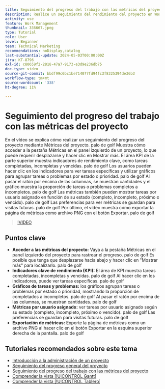 ```yaml
---
title: Seguimiento del progreso del trabajo con las métricas del proyecto
description: Realice un seguimiento del rendimiento del proyecto en Workfront mediante la pestaña Métricas para acceder a los indicadores clave de rendimiento (KPI), los gráficos de tareas y problemas, las métricas por usuario asignado y las opciones de exportación para una monitorización eficaz del progreso.
activity: use
feature: Work Management
thumbnail: 336667.jpeg
type: Tutorial
role: User
level: Beginner
team: Technical Marketing
recommendations: noDisplay,catalog
last-substantial-update: 2024-05-03T00:00:00Z
jira: KT-8796
exl-id: c80659f2-2818-47a7-9173-e3d9e236db75
doc-type: video
source-git-commit: bbdf99c6bc1be714077fd94fc3f8325394de36b3
workflow-type: tm+mt
source-wordcount: '338'
ht-degree: 11%

---
```


# Seguimiento del progreso del trabajo con las métricas del proyecto

En el vídeo se explica cómo realizar un seguimiento del progreso del proyecto mediante Métricas del proyecto. palo de golf Muestra cómo acceder a la pestaña Métricas en el panel izquierdo de un proyecto, lo que puede requerir desplazarse y hacer clic en Mostrar más. El área KPI de la parte superior muestra indicadores de rendimiento clave, como tareas completadas, incompletas y vencidas. palo de golf Los usuarios pueden hacer clic en los indicadores para ver tareas específicas y utilizar gráficos para agrupar tareas o problemas por estado o prioridad. palo de golf Al pasar el ratón por encima de las columnas, se muestran cantidades y el gráfico muestra la proporción de tareas o problemas completos a incompletos. palo de golf Las métricas también pueden mostrar tareas por usuario asignado en función de su estado (completo, incompleto, próximo o vencido). palo de golf Las preferencias para ver métricas se guardan para visitas futuras. palo de golf Por último, el vídeo muestra cómo exportar la página de métricas como archivo PNG con el botón Exportar. palo de golf


>[!VIDEO](https://video.tv.adobe.com/v/336667/?quality=12&learn=on&enablevpops=1)

## Puntos clave

* **Acceder a las métricas del proyecto:** Vaya a la pestaña Métricas en el panel izquierdo del proyecto para rastrear el progreso. palo de golf Es posible que tenga que desplazarse hacia abajo y hacer clic en &quot;Mostrar más&quot; para localizarlo. palo de golf
* **Indicadores clave de rendimiento (KPI):** El área de KPI muestra tareas completadas, incompletas y vencidas. palo de golf Al hacer clic en los indicadores, puede ver tareas específicas. palo de golf
* **Gráficos de tareas y problemas:** los gráficos agrupan tareas o problemas por estado o prioridad, mostrando la proporción de completados a incompletos. palo de golf Al pasar el ratón por encima de las columnas, se muestran cantidades. palo de golf
* **Métricas por usuario asignado:** ver tareas por usuario asignado según su estado (completo, incompleto, próximo o vencido). palo de golf Las preferencias se guardan para visitas futuras. palo de golf
* **Exportación de métricas:** Exporte la página de métricas como un archivo PNG al hacer clic en el botón Exportar en la esquina superior derecha de la pantalla. palo de golf



## Tutoriales recomendados sobre este tema

* [Introducción a la administración de un proyecto](/help/manage-work/projects/getting-started-manage-a-project.md)
* [Seguimiento del progreso general del proyecto](/help/manage-work/projects/track-overall-project-progress.md)
* [Seguimiento del progreso del trabajo con las métricas del proyecto](/help/manage-work/projects/track-work-progress-with-project-metrics.md)
* [Comprender la vista [!UICONTROL Gantt]](/help/manage-work/projects/understand-the-gantt-view.md)
* [Comprender la vista [!UICONTROL Tablero]](/help/manage-work/projects/understand-the-board-view.md)
